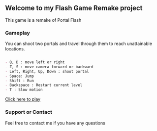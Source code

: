 ## Welcome to my Flash Game Remake project

This game is a remake of Portal Flash

### Gameplay

You can shoot two portals and travel through them to reach unattainable locations.

```markdown

- Q, D : move left or right
- Z, S : move camera forward or backward
- Left, Right, Up, Down : shoot portal
- Space: Jump
- Shift : Run
- Backspace : Restart current level
- T : Slow motion

```
[Click here to play](https://vmaginot.github.io/Portal/Portal.html)

### Support or Contact

Feel free to contact me if you have any questions
